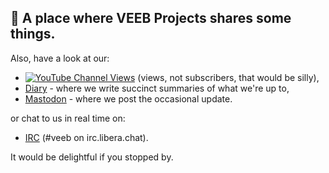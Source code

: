 ## 👋 A place where VEEB Projects shares some things.

Also, have a look at our:

- [![YouTube Channel Views](https://img.shields.io/youtube/channel/views/UCz5BOU9J9pB_O0B8-rDjCWQ?label=YouTube&style=social)](https://www.youtube.com/channel/UCz5BOU9J9pB_O0B8-rDjCWQ) (views, not subscribers, that would be silly),
- [Diary](https://veeb.ch/projects) - where we write succinct summaries of what we're up to,
- <a rel="me" href="https://fosstodon.org/@veeb">Mastodon</a> - where we post the occasional update.


 
or chat to us in real time on:

- [IRC](https://web.libera.chat/?nick=LotOfFroth%3F#veeb) (#veeb on irc.libera.chat).

It would be delightful if you stopped by. 

<!---
veebch/veebch is a ✨ special ✨ repository because its `README.md` (this file) appears on your GitHub profile.
You can click the Preview link to take a look at your changes.
--->
